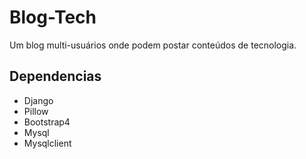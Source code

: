 # Blog-Tech
Um blog multi-usuários onde podem postar conteúdos de tecnologia.

## Dependencias 
* Django
* Pillow
* Bootstrap4
* Mysql
* Mysqlclient
